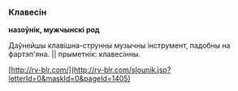 ### Клавесін
**назоўнік, мужчынскі род**

Даўнейшы клавішна-струнны музычны інструмент, падобны на фартэп'яна. || прыметнік: клавесінны.

<a rel="author">[http://rv-blr.com/](http://rv-blr.com/slounik.jsp?letterId=0&maskId=0&pageId=1405)</a>
